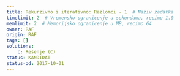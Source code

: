 ```yaml
---
title: Rekurzivno i iterativno: Razlomci - 1  # Naziv zadatka
timelimit: 2  # Vremensko ogranicenje u sekundama, recimo 1.0
memlimit: 2  # Memorijsko ogranicenje u MB, recimo 64
owner: RAF
origin: RAF
tags: []
solutions:
    c: Rešenje (C)
status: KANDIDAT
status-od: 2017-10-01
---
```

